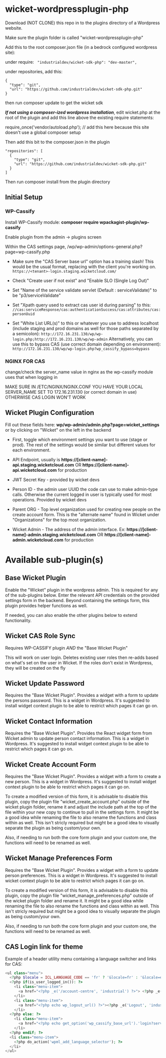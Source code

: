 # wicket-wordpressplugin-php

Download (NOT CLONE) this repo in to the plugins directory of a Wordpress website.

Make sure the plugin folder is called "wicket-wordpressplugin-php"

Add this to the root composer.json file (in a bedrock configured wordpress site):

under require:
` "industrialdev/wicket-sdk-php": "dev-master",`

under repositories, add this:
```
{
  "type": "git",
  "url": "https://github.com/industrialdev/wicket-sdk-php.git"
}
```

then run composer update to get the wicket sdk

*__If not using a composer-ized wordpress installation__*, edit wicket.php at the root of the plugin and add this line above the existing require statements:

require_once('vendor/autoload.php'); // add this here because this site doesn't use a global composer setup

Then add this bit to the composer.json in the plugin

```
"repositories": [
  {
    "type": "git",
    "url": "https://github.com/industrialdev/wicket-sdk-php.git"
  }
]
```

Then run composer install from the plugin directory

## Initial Setup


### WP-Cassify
Install WP-Cassify module: **composer require wpackagist-plugin/wp-cassify**

Enable plugin from the admin -> plugins screen

Within the CAS settings page, /wp/wp-admin/options-general.php?page=wp-cassify.php
 - Make sure the "CAS Server base url" option has a training slash! This would be the usual format, replacing <tenant> with the client you're working on.
  ```https://<tenant>-login.staging.wicketcloud.com/```

 - Check "Create user if not exist" and "Enable SLO (Single Log Out)"
 - Set "Name of the service validate servlet (Default : serviceValidate)" to be "p3/serviceValidate"
 - Set "Xpath query used to extract cas user id during parsing" to this:
   ```//cas:serviceResponse/cas:authenticationSuccess/cas:attributes/cas:personUuid```

 - Set "White List URL(s)" to this or whatever you use to address localhost (include staging and prod domains as well for those paths separated by a semicolon):
   ```http://172.16.231.130/wp/wp-login.php;http://172.16.231.130/wp/wp-admin```
   Alternatively, you can use this to bypass CAS (use correct domain depending on environment):
   ```http://172.16.231.130/wp/wp-login.php?wp_cassify_bypass=bypass```

  ### NGINX FOR CAS
  change/check the server_name value in nginx as the wp-cassify module uses that when logging in
  
  MAKE SURE IN /ETC/NGINX/NGINX.CONF YOU HAVE YOUR LOCAL SERVER_NAME SET TO 172.16.231.130 (or correct domain in use) OTHERWISE CAS LOGIN WON'T WORK

  
  
## Wicket Plugin Configuration

Fill out these fields here: **wp/wp-admin/admin.php?page=wicket_settings** or by clicking on "Wicket" on the left in the backend
 - First, toggle which environment settings you want to use (stage or prod). The rest of the settings would be similar but different values for each environment.
  
 - API Endpoint, usually is **https://[client-name]-api.staging.wicketcloud.com** OR **https://[client-name]-api.wicketcloud.com** for production
 
 - JWT Secret Key - provided by wicket devs
 
 - Person ID - the admin user UUID the code can use to make admin-type calls. Otherwise the current logged in user is typically used for most operations. Provided by wicket devs
 
 - Parent ORG - Top level organization used for creating new people on the create account form. This is the "alternate name" found in Wicket under "Organizations" for the top most organization. 
 
 - Wicket Admin - The address of the admin interface. Ex: **https://[client-name]-admin.staging.wicketcloud.com** OR **https://[client-name]-admin.wicketcloud.com** for production


# Available sub-plugin(s)

## Base Wicket Plugin
Enable the "Wicket" plugin in the wordpress admin. This is required for any of the sub-plugins below. Enter the relevant API credentials on the provided settings form in the backend. Beyond containing the settings form, this plugin provides helper functions as well.

If needed, you can also enable the other plugins below to extend functionality.

## Wicket CAS Role Sync

Requires WP-CASSIFY plugin *AND* the "Base Wicket Plugin"

This will work on user login. Deletes existing user roles then re-adds based on what's set on the user in Wicket. If the roles don't exist in
Wordpress, they will be created on the fly

## Wicket Update Password

Requires the "Base Wicket Plugin". Provides a widget with a form to update the persons password. This is a widget in Wordpress. It's suggested to install widget context plugin to be able to restrict which pages it can go on.

## Wicket Contact Information

Requires the "Base Wicket Plugin". Provides the React widget form from Wicket admin to update person contact information. This is a widget in Wordpress. It's suggested to install widget context plugin to be able to restrict which pages it can go on.

## Wicket Create Account Form

Requires the "Base Wicket Plugin". Provides a widget with a form to create a new person. This is a widget in Wordpress. It's suggested to install widget context plugin to be able to restrict which pages it can go on. 

To create a modified version of this form, it is advisable to disable this plugin, copy the plugin file "wicket_create_account.php" outside of the wicket plugin folder, rename it and adjust the include path at the top of the file within your new copy to continue to pull in the settings form. It might be a good idea while renaming the file to also rename the functions and class within as well. This isn't stricly required but might be a good idea to visually separate the plugin as being custom/your own. 

Also, if needing to run both the core form plugin and your custom one, the functions will need to be renamed as well.

## Wicket Manage Preferences Form

Requires the "Base Wicket Plugin". Provides a widget with a form to update person preferences. This is a widget in Wordpress. It's suggested to install wicket context plugin to be able to restrict which pages it can go on. 

To create a modified version of this form, it is advisable to disable this plugin, copy the plugin file "wicket_manage_preferences.php" outside of the wicket plugin folder and rename it. It might be a good idea while renaming the file to also rename the functions and class within as well. This isn't stricly required but might be a good idea to visually separate the plugin as being custom/your own. 

Also, if needing to run both the core form plugin and your custom one, the functions will need to be renamed as well.


## CAS Login link for theme

Example of a header utility menu containing a language switcher and links for CAS:

```php
<ul class="menu">
  <?php $locale = ICL_LANGUAGE_CODE == 'fr' ? '&locale=fr' : '&locale=en'; ?>
  <?php if(is_user_logged_in()): ?>
    <li class="menu-item">
      <a href="<?php _e('/account-centre', 'industrial') ?>"> <?php _e('My Account', 'industrial') ?></a>
    </li>
    <li class="menu-item">
      <a href="<?php echo wp_logout_url() ?>"><?php _e('Logout', 'industrial') ?></a>
    </li>
  <?php else: ?>
    <li class="menu-item">
      <a href="<?php echo get_option('wp_cassify_base_url').'login?service='.home_url($wp->request).'/'.$locale ?>"><?php _e('Login', 'industrial') ?></a>
    </li>
  <?php endif; ?>
  <li class="menu-item">
    <?php do_action('wpml_add_language_selector'); ?>
  </li>
</ul>
```

